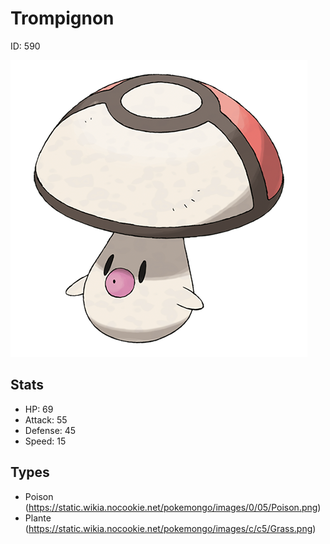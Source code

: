 # Trompignon


ID: 590

![](https://raw.githubusercontent.com/PokeAPI/sprites/master/sprites/pokemon/other/official-artwork/590.png "Trompignon")

## Stats


 - HP: 69
 - Attack: 55
 - Defense: 45
 - Speed: 15

## Types


 - Poison (https://static.wikia.nocookie.net/pokemongo/images/0/05/Poison.png)
 - Plante (https://static.wikia.nocookie.net/pokemongo/images/c/c5/Grass.png)
